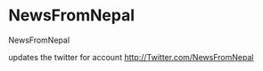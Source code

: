 NewsFromNepal
=============

NewsFromNepal

updates the twitter for account http://Twitter.com/NewsFromNepal
